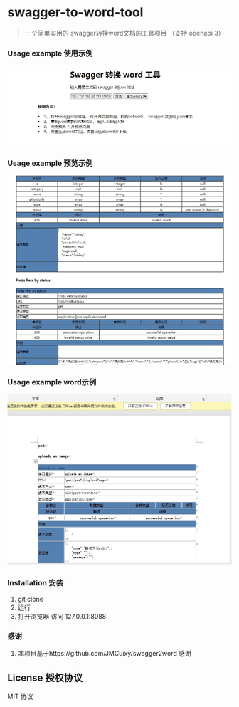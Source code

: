 # swagger-to-word-tool

> 一个简单实用的 swagger转换word文档的工具项目 （支持 openapi 3）


### Usage example 使用示例 


![image](https://github.com/LanjianNUll/swagger-to-word-tool/blob/main/使用示例.png)


### Usage example 预览示例

![image](https://github.com/LanjianNUll/swagger-to-word-tool/blob/main/预览示例.png)


### Usage example word示例

![image](https://github.com/LanjianNUll/swagger-to-word-tool/blob/main/word示例.png)



### Installation 安装

1. git clone 
2. 运行
3. 打开浏览器 访问 127.0.0.1:8088


### 感谢

1. 本项目基于https://github.com/JMCuixy/swagger2word 感谢


## License 授权协议

 MIT 协议